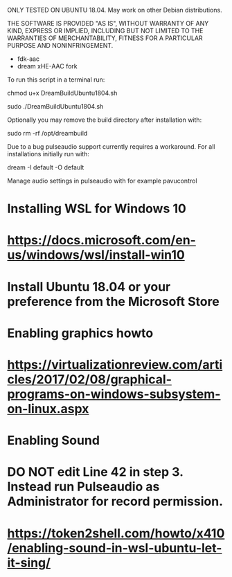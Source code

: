 ONLY TESTED ON UBUNTU 18.04. May work on other Debian distributions.

THE SOFTWARE IS PROVIDED "AS IS", WITHOUT WARRANTY OF ANY KIND, EXPRESS OR IMPLIED, INCLUDING BUT NOT LIMITED TO THE WARRANTIES OF MERCHANTABILITY, FITNESS FOR A PARTICULAR PURPOSE AND NONINFRINGEMENT.

* fdk-aac
* dream xHE-AAC fork

To run this script in a terminal run:

chmod u+x DreamBuildUbuntu1804.sh

sudo ./DreamBuildUbuntu1804.sh

Optionally you may remove the build directory after installation with:

sudo rm -rf /opt/dreambuild

Due to a bug pulseaudio support currently requires a workaround. For all installations initially run with:

dream -I default -O default

Manage audio settings in pulseaudio with for example pavucontrol

# Installing WSL for Windows 10
# https://docs.microsoft.com/en-us/windows/wsl/install-win10

# Install Ubuntu 18.04 or your preference from the Microsoft Store

# Enabling graphics howto
# https://virtualizationreview.com/articles/2017/02/08/graphical-programs-on-windows-subsystem-on-linux.aspx

# Enabling Sound
# DO NOT edit Line 42 in step 3. Instead run Pulseaudio as Administrator for record permission.
# https://token2shell.com/howto/x410/enabling-sound-in-wsl-ubuntu-let-it-sing/



